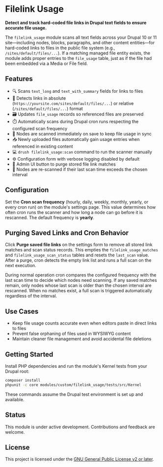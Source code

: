 # Filelink Usage

**Detect and track hard-coded file links in Drupal text fields to ensure accurate file usage.**

The `filelink_usage` module scans all text fields across your Drupal 10 or 11 site—including nodes, blocks, paragraphs, and other content entities—for hard-coded links to files in the public file system (e.g., `/sites/default/files/...`). If a matching managed file entity exists, the module adds proper entries to the `file_usage` table, just as if the file had been embedded via a Media or File field.

## Features

- 🔍 Scans `text_long` and `text_with_summary` fields for links to files
- 🧠 Detects links in absolute (`https://yoursite.com/sites/default/files/...`) or relative (`/sites/default/files/...`) format
- 🗃️ Updates `file_usage` records so referenced files are preserved
- ⏱️ Automatically scans during Drupal cron runs respecting the configured scan frequency
- 💾 Nodes are scanned immediately on save to keep file usage in sync
- 📥 Newly uploaded files automatically gain usage entries when referenced
  in existing content
- 💻 `drush filelink_usage:scan` command to run the scanner manually
- ⚙️ Configuration form with verbose logging disabled by default
- 🧹 Admin UI button to purge stored file link matches
- 📅 Nodes are re-scanned if their last scan time exceeds the chosen interval

## Configuration

Set the **Cron scan frequency** (hourly, daily, weekly, monthly, yearly, or every cron run) on the module's
settings page. This value determines how often cron runs the scanner and how
long a node can go before it is rescanned. The default frequency is **yearly**.

## Purging Saved Links and Cron Behavior

Click **Purge saved file links** on the settings form to remove all stored link
matches and scan status records. This empties the `filelink_usage_matches` and
`filelink_usage_scan_status` tables and resets the `last_scan` value. After a
purge, cron detects the empty link list and runs a full scan on the next
execution.

During normal operation cron compares the configured frequency with the last
scan time to decide which nodes need scanning. If any saved matches remain,
only nodes whose last scan is older than the chosen interval are rescanned.
When no matches exist, a full scan is triggered automatically regardless of the
interval.

## Use Cases

- Keep file usage counts accurate even when editors paste in direct links to files
- Prevent false orphaning of files used in WYSIWYG content
- Maintain cleaner file management and avoid accidental file deletions

## Getting Started

Install PHP dependencies and run the module's Kernel tests from your Drupal root:

```bash
composer install
phpunit -c core modules/custom/filelink_usage/tests/src/Kernel
```

These commands assume the Drupal test environment is set up and available.

## Status

This module is under active development. Contributions and feedback are welcome.

## License

This project is licensed under the [GNU General Public License v2 or later](LICENSE).

